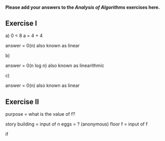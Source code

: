 #### Please add your answers to the ***Analysis of  Algorithms*** exercises here.

## Exercise I

a) 0 < 8
a = 4 + 4

answer = 0(n) also known as linear

b)

answer = 0(n log n) also known as linearithmic

c) 

answer = 0(n) also known as linear

## Exercise II

purpose = what is the value of f?

story building = input of n
eggs = ? (anonymous)
floor f = input of f

if 
